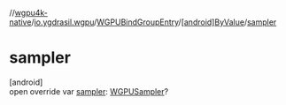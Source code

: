 //[wgpu4k-native](../../../../index.md)/[io.ygdrasil.wgpu](../../index.md)/[WGPUBindGroupEntry](../index.md)/[[android]ByValue](index.md)/[sampler](sampler.md)

# sampler

[android]\
open override var [sampler](sampler.md): [WGPUSampler](../../-w-g-p-u-sampler/index.md)?